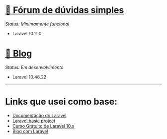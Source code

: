 # [:file_folder: Fórum de dúvidas simples](./forum)

*Status: Minimamente funcional*

* Laravel 10.11.0




# [:file_folder: Blog](./blog)

*Status: Em desenvolvimento*

* Laravel 10.48.22

----------------
# Links que usei como base:
* [Documentação do Laravel](https://laravel.com/docs/10.x/readme)
* [Laravel basic project](https://www.youtube.com/watch?v=6R5hMKAW7n4)
* [Curso Gratuito de Laravel 10.x](https://www.youtube.com/playlist?list=PLVSNL1PHDWvQ1N6fqhQ5HQzFtN-xrkjNU)
* [Blog com Laravel](https://www.youtube.com/playlist?list=PLyugqHiq-SKdgzdthVWyqJ2fCorKixqDe)
